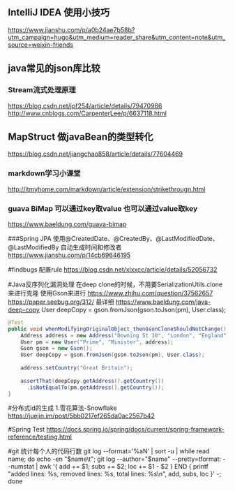 ## IntelliJ IDEA 使用小技巧
https://www.jianshu.com/p/a0b24ae7b58b?utm_campaign=hugo&utm_medium=reader_share&utm_content=note&utm_source=weixin-friends

## java常见的json库比较



### Stream流式处理原理
https://blog.csdn.net/jpf254/article/details/79470986
http://www.cnblogs.com/CarpenterLee/p/6637118.html


## MapStruct 做javaBean的类型转化
https://blog.csdn.net/jiangchao858/article/details/77604469


### markdown学习小课堂
http://itmyhome.com/markdown/article/extension/strikethrougn.html

### guava BiMap 可以通过key取value 也可以通过value取key
https://www.baeldung.com/guava-bimap

###Spring JPA 使用@CreatedDate、@CreatedBy、@LastModifiedDate、@LastModifiedBy 自动生成时间和修改者
https://www.jianshu.com/p/14cb69646195

#findbugs 配置rule
https://blog.csdn.net/xlxxcc/article/details/52056732

#Java反序列化漏洞处理
在deep clone的时候，不用要SerializationUtils.clone来进行克隆
使用Gson来进行 
https://www.zhihu.com/question/37562657
https://paper.seebug.org/312/  最详细
https://www.baeldung.com/java-deep-copy 
 User deepCopy = gson.fromJson(gson.toJson(pm), User.class);
```java
@Test
public void whenModifyingOriginalObject_thenGsonCloneShouldNotChange() {
    Address address = new Address("Downing St 10", "London", "England");
    User pm = new User("Prime", "Minister", address);
    Gson gson = new Gson();
    User deepCopy = gson.fromJson(gson.toJson(pm), User.class);
 
    address.setCountry("Great Britain");
 
    assertThat(deepCopy.getAddress().getCountry())
      .isNotEqualTo(pm.getAddress().getCountry());
}

```
#分布式id的生成
1.雪花算法-Snowflake
https://juejin.im/post/5bb0217ef265da0ac2567b42

#Spring Test
https://docs.spring.io/spring/docs/current/spring-framework-reference/testing.html

#git 统计每个人的代码行数
git log --format='%aN' | sort -u | while read name; do echo -en "$name\t"; git log --author="$name" --pretty=tformat: --numstat | awk '{ add += $1; subs += $2; loc += $1 - $2 } END { printf "added lines: %s, removed lines: %s, total lines: %s\n", add, subs, loc }' -; done

